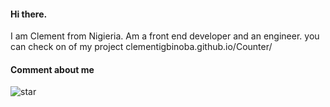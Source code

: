 #### Hi there.
I am Clement from Nigieria. Am a front end developer and an engineer.
you can check on of my  project clementigbinoba.github.io/Counter/


#### Comment about me

![star](https://user-images.githubusercontent.com/108894960/187095217-77708805-b7da-4e64-b2f8-1ff6fbcf7ead.jpg)
